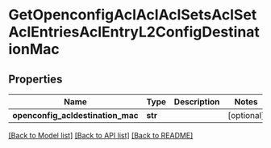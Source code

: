 # GetOpenconfigAclAclAclSetsAclSetAclEntriesAclEntryL2ConfigDestinationMac

## Properties
Name | Type | Description | Notes
------------ | ------------- | ------------- | -------------
**openconfig_acldestination_mac** | **str** |  | [optional] 

[[Back to Model list]](../README.md#documentation-for-models) [[Back to API list]](../README.md#documentation-for-api-endpoints) [[Back to README]](../README.md)


